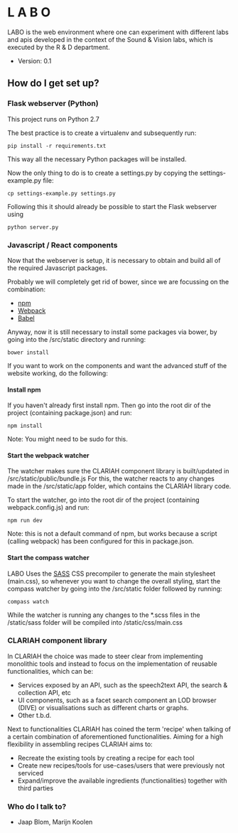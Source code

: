 # L A B O

LABO is the web environment where one can experiment with different labs and apis developed in the context of the Sound & Vision labs, which is executed by the R & D department.

* Version: 0.1

## How do I get set up?

### Flask webserver (Python)

This project runs on Python 2.7

The best practice is to create a virtualenv and subsequently run:

```
pip install -r requirements.txt
```

This way all the necessary Python packages will be installed.

Now the only thing to do is to create a settings.py by copying the settings-example.py file:

```
cp settings-example.py settings.py
```

Following this it should already be possible to start the Flask webserver using

```
python server.py
```


### Javascript / React components

Now that the webserver is setup, it is necessary to obtain and build all of the required Javascript packages.

Probably we will completely get rid of bower, since we are focussing on the combination:

* [npm](https://www.npmjs.com/)
* [Webpack](https://webpack.github.io/)
* [Babel](https://babeljs.io/)

Anyway, now it is still necessary to install some packages via bower, by going into the /src/static directory and running:

```
bower install
```

If you want to work on the components and want the advanced stuff of the website working, do the following:

#### Install npm

If you haven't already first install npm. Then go into the root dir of the project (containing package.json) and run:

```
npm install
```

Note: You might need to be sudo for this.

#### Start the webpack watcher

The watcher makes sure the CLARIAH component library is built/updated in /src/static/public/bundle.js
For this, the watcher reacts to any changes made in the /src/static/app folder, which contains the CLARIAH library code.

To start the watcher, go into the root dir of the project (containing webpack.config.js) and run:

```
npm run dev
```

Note: this is not a default command of npm, but works because a script (calling webpack) has been configured for this in package.json.

#### Start the compass watcher

LABO Uses the [SASS]() CSS precompiler to generate the main stylesheet (main.css), so whenever you want to change the overall styling, start the compass watcher by going into the /src/static folder followed by running:

```
compass watch
```

While the watcher is running any changes to the *.scss files in the /static/sass folder will be compiled into /static/css/main.css

### CLARIAH component library

In CLARIAH the choice was made to steer clear from implementing monolithic tools and instead to focus on the implementation of
reusable functionalities, which can be:

* Services exposed by an API, such as the speech2text API, the search & collection API, etc
* UI components, such as a facet search component an LOD browser (DIVE) or visualisations such as different charts or graphs.
* Other t.b.d.

Next to functionalities CLARIAH has coined the term 'recipe' when talking of a certain combination of aforementioned functionalities.
Aiming for a high flexibility in assembling recipes CLARIAH aims to:

* Recreate the existing tools by creating a recipe for each tool
* Create new recipes/tools for use-cases/users that were previously not serviced
* Expand/improve the available ingredients (functionalities) together with third parties



### Who do I talk to? ###

* Jaap Blom, Marijn Koolen